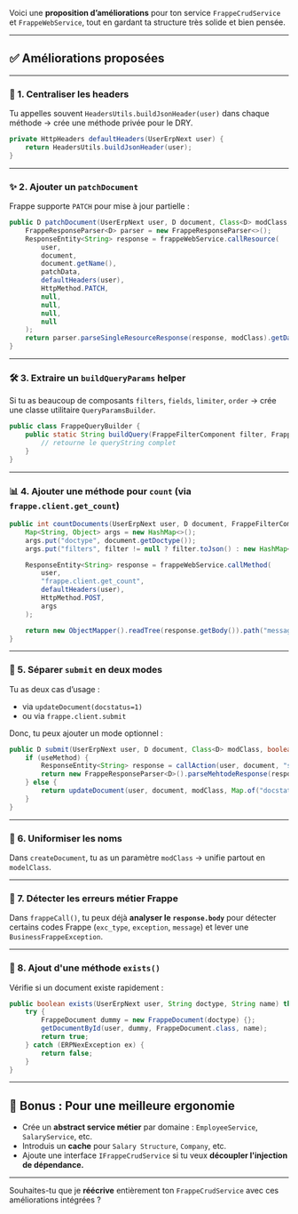 Voici une **proposition d’améliorations** pour ton service `FrappeCrudService` et `FrappeWebService`, tout en gardant ta structure très solide et bien pensée.

---

## ✅ **Améliorations proposées**

---

### 🧱 1. **Centraliser les headers**

Tu appelles souvent `HeadersUtils.buildJsonHeader(user)` dans chaque méthode → crée une méthode privée pour le DRY.

```java
private HttpHeaders defaultHeaders(UserErpNext user) {
    return HeadersUtils.buildJsonHeader(user);
}
```

---

### ✨ 2. **Ajouter un `patchDocument`**

Frappe supporte `PATCH` pour mise à jour partielle :

```java
public D patchDocument(UserErpNext user, D document, Class<D> modClass, Object patchData) throws ERPNexException {
    FrappeResponseParser<D> parser = new FrappeResponseParser<>();
    ResponseEntity<String> response = frappeWebService.callResource(
        user,
        document,
        document.getName(),
        patchData,
        defaultHeaders(user),
        HttpMethod.PATCH,
        null,
        null,
        null,
        null
    );
    return parser.parseSingleResourceResponse(response, modClass).getData();
}
```

---

### 🛠️ 3. **Extraire un `buildQueryParams` helper**

Si tu as beaucoup de composants `filters`, `fields`, `limiter`, `order` → crée une classe utilitaire `QueryParamsBuilder`.

```java
public class FrappeQueryBuilder {
    public static String buildQuery(FrappeFilterComponent filter, FrappeLimiterComponent limiter, FrappeOrderComponent order) {
        // retourne le queryString complet
    }
}
```

---

### 📊 4. **Ajouter une méthode pour `count` (via `frappe.client.get_count`)**

```java
public int countDocuments(UserErpNext user, D document, FrappeFilterComponent filter) throws ERPNexException {
    Map<String, Object> args = new HashMap<>();
    args.put("doctype", document.getDoctype());
    args.put("filters", filter != null ? filter.toJson() : new HashMap<>());

    ResponseEntity<String> response = frappeWebService.callMethod(
        user,
        "frappe.client.get_count",
        defaultHeaders(user),
        HttpMethod.POST,
        args
    );

    return new ObjectMapper().readTree(response.getBody()).path("message").asInt();
}
```

---

### 🧪 5. **Séparer `submit` en deux modes**

Tu as deux cas d’usage :

* via `updateDocument(docstatus=1)`
* ou via `frappe.client.submit`

Donc, tu peux ajouter un mode optionnel :

```java
public D submit(UserErpNext user, D document, Class<D> modClass, boolean useMethod) throws ERPNexException {
    if (useMethod) {
        ResponseEntity<String> response = callAction(user, document, "submit");
        return new FrappeResponseParser<D>().parseMehtodeResponse(response, modClass).getMessage();
    } else {
        return updateDocument(user, document, modClass, Map.of("docstatus", 1));
    }
}
```

---

### 🧼 6. **Uniformiser les noms**

Dans `createDocument`, tu as un paramètre `modClass` → unifie partout en `modelClass`.

---

### 🚫 7. **Détecter les erreurs métier Frappe**

Dans `frappeCall()`, tu peux déjà **analyser le `response.body`** pour détecter certains codes Frappe (`exc_type`, `exception`, `message`) et lever une `BusinessFrappeException`.

---

### 🧩 8. **Ajout d'une méthode `exists()`**

Vérifie si un document existe rapidement :

```java
public boolean exists(UserErpNext user, String doctype, String name) throws ERPNexException {
    try {
        FrappeDocument dummy = new FrappeDocument(doctype) {};
        getDocumentById(user, dummy, FrappeDocument.class, name);
        return true;
    } catch (ERPNexException ex) {
        return false;
    }
}
```

---

## 🧠 Bonus : Pour une meilleure ergonomie

* Crée un **abstract service métier** par domaine : `EmployeeService`, `SalaryService`, etc.
* Introduis un **cache** pour `Salary Structure`, `Company`, etc.
* Ajoute une interface `IFrappeCrudService` si tu veux **découpler l'injection de dépendance.**

---

Souhaites-tu que je **réécrive** entièrement ton `FrappeCrudService` avec ces améliorations intégrées ?
